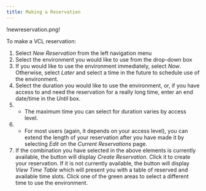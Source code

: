 ```yaml
---
title: Making a Reservation
---
```


!newreservation.png!

To make a VCL reservation:
1. Select *New Reservation* from the left navigation menu
1. Select the environment you would like to use from the drop-down box
1. If you would like to use the environment immediately, select *Now*.
Otherwise, select *Later* and select a time in the future to schedule use
of the environment.
1. Select the duration you would like to use the environment, or, if you
have access to and need the reservation for a really long time, enter an
end date/time in the *Until* box.
1. * The maximum time you can select for duration varies by access level.
1. * For most users (again, it depends on your access level), you can extend
the length of your reservation after you have made it by selecting *Edit*
on the *Current Reservations* page.
1. If the combination you have selected in the above elements is currently
available, the button will display *Create Reservation*.  Click it to
create your reservation. If it is not currently available, the button will
display *View Time Table* which will present you with a table of reserved
and available time slots.  Click one of the green areas to select a
different time to use the environment.
